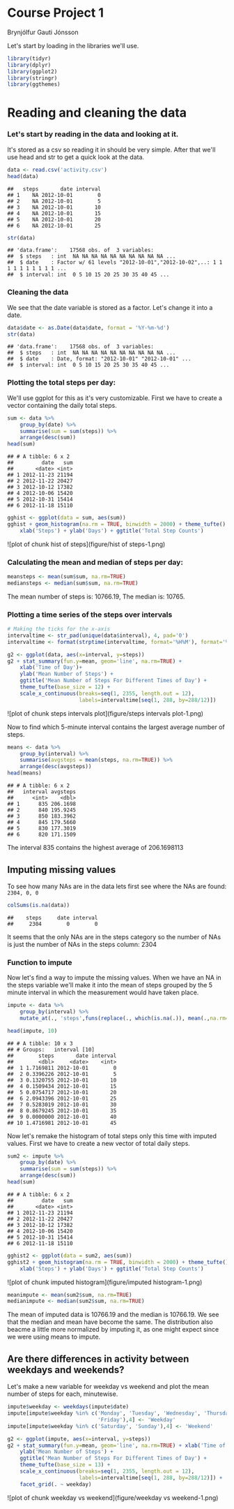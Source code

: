 Course Project 1
=================
Brynjólfur Gauti Jónsson

Let's start by loading in the libraries we'll use.

```r
library(tidyr)
library(dplyr)
library(ggplot2)
library(stringr)
library(ggthemes)
```

# Reading and cleaning the data

### Let's start by reading in the data and looking at it.
It's stored as a csv so reading it in should be very simple. After that we'll use head and str to get a quick look at the data.

```r
data <- read.csv('activity.csv')
head(data)
```

```
##   steps       date interval
## 1    NA 2012-10-01        0
## 2    NA 2012-10-01        5
## 3    NA 2012-10-01       10
## 4    NA 2012-10-01       15
## 5    NA 2012-10-01       20
## 6    NA 2012-10-01       25
```

```r
str(data)
```

```
## 'data.frame':	17568 obs. of  3 variables:
##  $ steps   : int  NA NA NA NA NA NA NA NA NA NA ...
##  $ date    : Factor w/ 61 levels "2012-10-01","2012-10-02",..: 1 1 1 1 1 1 1 1 1 1 ...
##  $ interval: int  0 5 10 15 20 25 30 35 40 45 ...
```


### Cleaning the data

We see that the date variable is stored as a factor. Let's change it into a date.


```r
data$date <- as.Date(data$date, format = '%Y-%m-%d')
str(data)
```

```
## 'data.frame':	17568 obs. of  3 variables:
##  $ steps   : int  NA NA NA NA NA NA NA NA NA NA ...
##  $ date    : Date, format: "2012-10-01" "2012-10-01" ...
##  $ interval: int  0 5 10 15 20 25 30 35 40 45 ...
```

### Plotting the total steps per day:

We'll use ggplot for this as it's very customizable. First we have to create a vector containing the daily total steps.


```r
sum <- data %>%
    group_by(date) %>%
    summarise(sum = sum(steps)) %>%
    arrange(desc(sum))
head(sum)
```

```
## # A tibble: 6 x 2
##         date   sum
##       <date> <int>
## 1 2012-11-23 21194
## 2 2012-11-22 20427
## 3 2012-10-12 17382
## 4 2012-10-06 15420
## 5 2012-10-31 15414
## 6 2012-11-18 15110
```


```r
gghist <- ggplot(data = sum, aes(sum))
gghist + geom_histogram(na.rm = TRUE, binwidth = 2000) + theme_tufte() + 
    xlab('Steps') + ylab('Days') + ggtitle('Total Step Counts')
```

![plot of chunk hist of steps](figure/hist of steps-1.png)

### Calculating the mean and median of steps per day:

```r
meansteps <- mean(sum$sum, na.rm=TRUE)
mediansteps <- median(sum$sum, na.rm=TRUE)
```

The mean number of steps is: 10766.19, The median is: 10765.


### Plotting a time series of the steps over intervals


```r
# Making the ticks for the x-axis
intervaltime <- str_pad(unique(data$interval), 4, pad='0')
intervaltime <- format(strptime(intervaltime, format='%H%M'), format='%H:%M')

g2 <- ggplot(data, aes(x=interval, y=steps))
g2 + stat_summary(fun.y=mean, geom='line', na.rm=TRUE) + 
    xlab('Time of Day')+
    ylab('Mean Number of Steps') + 
    ggtitle('Mean Number of Steps For Different Times of Day') +
    theme_tufte(base_size = 12) + 
    scale_x_continuous(breaks=seq(1, 2355, length.out = 12), 
                       labels=intervaltime[seq(1, 288, by=288/12)])
```

![plot of chunk steps intervals plot](figure/steps intervals plot-1.png)

Now to find which 5-minute interval contains the largest average number of steps.


```r
means <- data %>%
    group_by(interval) %>%
    summarise(avgsteps = mean(steps, na.rm=TRUE)) %>%
    arrange(desc(avgsteps))
head(means)
```

```
## # A tibble: 6 x 2
##   interval avgsteps
##      <int>    <dbl>
## 1      835 206.1698
## 2      840 195.9245
## 3      850 183.3962
## 4      845 179.5660
## 5      830 177.3019
## 6      820 171.1509
```

The interval 835 contains the highest average of 206.1698113

## Imputing missing values

To see how many NAs are in the data lets first see where the NAs are found:
`2304, 0, 0`

```r
colSums(is.na(data))
```

```
##    steps     date interval 
##     2304        0        0
```

It seems that the only NAs are in the steps category so the number of NAs is just the number of NAs in the steps column: 2304 

### Function to impute
Now let's find a way to impute the missing values. When we have an NA in the steps variable we'll make it into the mean of steps grouped by the 5 minute interval in which the measurement would have taken place.


```r
impute <- data %>% 
    group_by(interval) %>%
    mutate_at(., 'steps',funs(replace(., which(is.na(.)), mean(.,na.rm=TRUE))))

head(impute, 10)
```

```
## # A tibble: 10 x 3
## # Groups:   interval [10]
##        steps       date interval
##        <dbl>     <date>    <int>
##  1 1.7169811 2012-10-01        0
##  2 0.3396226 2012-10-01        5
##  3 0.1320755 2012-10-01       10
##  4 0.1509434 2012-10-01       15
##  5 0.0754717 2012-10-01       20
##  6 2.0943396 2012-10-01       25
##  7 0.5283019 2012-10-01       30
##  8 0.8679245 2012-10-01       35
##  9 0.0000000 2012-10-01       40
## 10 1.4716981 2012-10-01       45
```


Now let's remake the histogram of total steps only this time with imputed values. First we have to create a new vector of total daily steps.


```r
sum2 <- impute %>%
    group_by(date) %>%
    summarise(sum = sum(steps)) %>%
    arrange(desc(sum))
head(sum)
```

```
## # A tibble: 6 x 2
##         date   sum
##       <date> <int>
## 1 2012-11-23 21194
## 2 2012-11-22 20427
## 3 2012-10-12 17382
## 4 2012-10-06 15420
## 5 2012-10-31 15414
## 6 2012-11-18 15110
```



```r
gghist2 <- ggplot(data = sum2, aes(sum))
gghist2 + geom_histogram(na.rm = TRUE, binwidth = 2000) + theme_tufte() + 
    xlab('Steps') + ylab('Days') + ggtitle('Total Step Counts')
```

![plot of chunk imputed histogram](figure/imputed histogram-1.png)

```r
meanimpute <- mean(sum2$sum, na.rm=TRUE)
medianimpute <- median(sum2$sum, na.rm=TRUE)
```

The mean of imputed data is 10766.19 and the median is 10766.19. We see that the median and mean have become the same. The distribution also beacme a little more normalized by imputing it, as one might expect since we were using means to impute.

## Are there differences in activity between weekdays and weekends?

Let's make a new variable for weekday vs weekend and plot the mean number of steps for each, minutewise.

```r
impute$weekday <- weekdays(impute$date)
impute[impute$weekday %in% c('Monday', 'Tuesday', 'Wednesday', 'Thursday',
                             'Friday'),4] <- 'Weekday'
impute[impute$weekday %in% c('Saturday', 'Sunday'),4] <- 'Weekend'

g2 <- ggplot(impute, aes(x=interval, y=steps))
g2 + stat_summary(fun.y=mean, geom='line', na.rm=TRUE) + xlab('Time of Day') +
    ylab('Mean Number of Steps') + 
    ggtitle('Mean Number of Steps For Different Times of Day') +
    theme_tufte(base_size = 13) +
    scale_x_continuous(breaks=seq(1, 2355, length.out = 12), 
                       labels=intervaltime[seq(1, 288, by=288/12)]) +
    facet_grid(. ~ weekday)
```

![plot of chunk weekday vs weekend](figure/weekday vs weekend-1.png)



